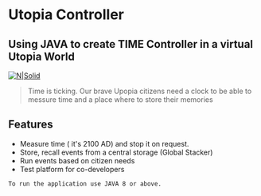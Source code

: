 # Utopia Controller
## Using JAVA to create TIME Controller in a virtual Utopia World

[![N|Solid](https://upload.wikimedia.org/wikipedia/en/thumb/3/30/Java_programming_language_logo.svg/131px-Java_programming_language_logo.svg.png)](https://upload.wikimedia.org/wikipedia/en/thumb/3/30/Java_programming_language_logo.svg/131px-Java_programming_language_logo.svg.png)


> Time is ticking. Our brave Upopia citizens 
> need a clock to be able to messure time
> and a place where to store their memories


## Features

- Measure time ( it's 2100 AD) and stop it on request.
- Store, recall events from a central storage (Global Stacker)
- Run events based on citizen needs
- Test platform for co-developers

 

```sh
To run the application use JAVA 8 or above.
```
